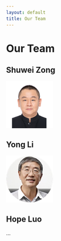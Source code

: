 ```yaml
---
layout: default
title: Our Team
---
```

# Our Team

## Shuwei Zong

![](/images/zong.png)


## Yong Li

![](/images/li.png)

## Hope Luo
...
